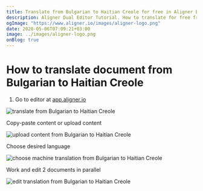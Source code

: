 ```yaml
---
title: Translate from Bulgarian to Haitian Creole for free in Aligner Editor
description: Aligner Dual Editor Tutorial. How to translate for free from Bulgarian to Haitian Creole. Aligner is multilingual document management platform. 
ogImage: "https://www.aligner.io/images/aligner-logo.png"
date: 2020-05-06T07:09:21+03:00
image: ../images/aligner-logo.png
onBlog: true
---
```


# How to translate document from Bulgarian to Haitian Creole

1. Go to editor at [app.aligner.io](https://app.aligner.io "Aligner App web page")

![translate from Bulgarian to Haitian Creole](../aligner-blank-editor.png "translate from Bulgarian to Haitian Creole")

Copy-paste content or upload content

![upload content from Bulgarian to Haitian Creole](../aligner-uploaded-document.png "upload content from Bulgarian to Haitian Creole")

Choose desired language

![choose machine translation from Bulgarian to Haitian Creole](../aligner-language-dropdown.png "choose machine translation from Bulgarian to Haitian Creole")

Work and edit 2 documents in parallel

![edit translation from Bulgarian to Haitian Creole](../aligner-double-sitded-editor.png "edit translation from Bulgarian to Haitian Creole")

